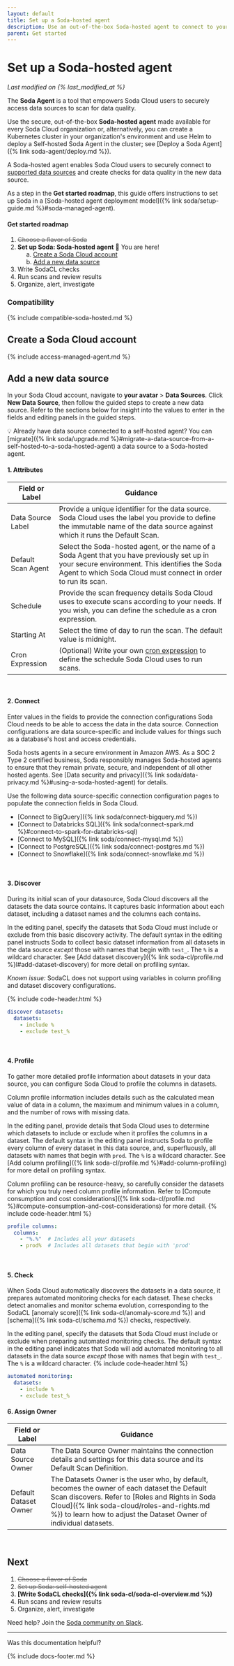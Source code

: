 ```yaml
---
layout: default
title: Set up a Soda-hosted agent
description: Use an out-of-the-box Soda-hosted agent to connect to your data sources and begin testing data quality.
parent: Get started
---
```


# Set up a Soda-hosted agent
<!--Linked to UI, access Shlink-->
*Last modified on {% last_modified_at %}*

The **Soda Agent** is a tool that empowers Soda Cloud users to securely access data sources to scan for data quality. 

Use the secure, out-of-the-box **Soda-hosted agent** made available for every Soda Cloud organization or, alternatively, you can create a Kubernetes cluster in your organization's environment and use Helm to deploy a Self-hosted Soda Agent in the cluster; see [Deploy a Soda Agent]({% link soda-agent/deploy.md %}).

A Soda-hosted agent enables Soda Cloud users to securely connect to [supported data sources](#compatibility) and create checks for data quality in the new data source.

As a step in the **Get started roadmap**, this guide offers instructions to set up Soda in a [Soda-hosted agent deployment model]({% link soda/setup-guide.md %}#soda-managed-agent).

#### Get started roadmap

1. <s><font color="#777777"> Choose a flavor of Soda </font></s>
2. **Set up Soda: Soda-hosted agent** 📍 You are here! <br />
&nbsp;&nbsp;&nbsp;&nbsp; a. [Create a Soda Cloud account](#create-a-soda-cloud-account)<br />
&nbsp;&nbsp;&nbsp;&nbsp; b. [Add a new data source](#add-a-new-data-source)<br />
3. Write SodaCL checks
4. Run scans and review results
5. Organize, alert, investigate


### Compatibility

{% include compatible-soda-hosted.md %}


## Create a Soda Cloud account

{% include access-managed-agent.md %}


## Add a new data source

In your Soda Cloud account, navigate to **your avatar** > **Data Sources**. Click **New Data Source**, then follow the guided steps to create a new data source. Refer to the sections below for insight into the values to enter in the fields and editing panels in the guided steps. 

💡 Already have data source connected to a self-hosted agent? You can [migrate]({% link soda/upgrade.md %}#migrate-a-data-source-from-a-self-hosted-to-a-soda-hosted-agent) a data source to a Soda-hosted agent.

#### 1. Attributes

| Field or Label            | Guidance |
| -----------------------   | ---------- |
| Data Source Label | Provide a unique identifier for the data source. Soda Cloud uses the label you provide to define the immutable name of the data source against which it runs the Default Scan.|
| Default Scan Agent | Select the Soda-hosted agent, or the name of a Soda Agent that you have previously set up in your secure environment. This identifies the Soda Agent to which Soda Cloud must connect in order to run its scan. |
| Schedule | Provide the scan frequency details Soda Cloud uses to execute scans according to your needs. If you wish, you can define the schedule as a cron expression. |
| Starting At | Select the time of day to run the scan. The default value is midnight. |
| Cron Expression | (Optional) Write your own <a href="https://en.wikipedia.org/wiki/Cron" target="_blank">cron expression</a> to define the schedule Soda Cloud uses to run scans. |

<br />

#### 2. Connect

Enter values in the fields to provide the connection configurations Soda Cloud needs to be able to access the data in the data source. Connection configurations are data source-specific and include values for things such as a database's host and access credentials. 

Soda hosts agents in a secure environment in Amazon AWS. As a SOC 2 Type 2 certified business, Soda responsibly manages Soda-hosted agents to ensure that they remain private, secure, and independent of all other hosted agents. See [Data security and privacy]({% link soda/data-privacy.md %}#using-a-soda-hosted-agent) for details.

Use the following data source-specific connection configuration pages to populate the connection fields in Soda Cloud.
*  [Connect to BigQuery]({% link soda/connect-bigquery.md %})
*  [Connect to Databricks SQL]({% link soda/connect-spark.md %}#connect-to-spark-for-databricks-sql)
*  [Connect to MySQL]({% link soda/connect-mysql.md %})
*  [Connect to PostgreSQL]({% link soda/connect-postgres.md %})
*  [Connect to Snowflake]({% link soda/connect-snowflake.md %})
 
<br />

#### 3. Discover

During its initial scan of your datasource, Soda Cloud discovers all the datasets the data source contains. It captures basic information about each dataset, including a dataset names and the columns each contains.

In the editing panel, specify the datasets that Soda Cloud must include or exclude from this basic discovery activity. The default syntax in the editing panel instructs Soda to collect basic dataset information from all datasets in the data source *except* those with names that begin with `test_`.  The `%` is a wildcard character. See [Add dataset discovery]({% link soda-cl/profile.md %}l#add-dataset-discovery) for more detail on profiling syntax.

*Known issue:* SodaCL does not support using variables in column profiling and dataset discovery configurations. <!--SAS-1642-->

{% include code-header.html %}
```yaml
discover datasets:
  datasets:
    - include %
    - exclude test_%
```

<br />

#### 4. Profile

To gather more detailed profile information about datasets in your data source, you can configure Soda Cloud to profile the columns in datasets. 

Column profile information includes details such as the calculated mean value of data in a column, the maximum and minimum values in a column, and the number of rows with missing data.

In the editing panel, provide details that Soda Cloud uses to determine which datasets to include or exclude when it profiles the columns in a dataset. The default syntax in the editing panel instructs Soda to profile every column of every dataset in this data source, and, superfluously, all datasets with names that begin with `prod`.  The `%` is a wildcard character. See [Add column profiling]({% link soda-cl/profile.md %}#add-column-profiling) for more detail on profiling syntax.

Column profiling can be resource-heavy, so carefully consider the datasets for which you truly need column profile information. Refer to [Compute consumption and cost considerations]({% link soda-cl/profile.md %}#compute-consumption-and-cost-considerations) for more detail.
{% include code-header.html %}
```yaml
profile columns:
  columns:
    - "%.%"  # Includes all your datasets
    - prod%  # Includes all datasets that begin with 'prod'
```

<br />

#### 5. Check

When Soda Cloud automatically discovers the datasets in a data source, it prepares automated monitoring checks for each dataset. These checks detect anomalies and monitor schema evolution, corresponding to the SodaCL [anomaly score]({% link soda-cl/anomaly-score.md %}) and [schema]({% link soda-cl/schema.md %}) checks, respectively.

In the editing panel, specify the datasets that Soda Cloud must include or exclude when preparing automated monitoring checks. The default syntax in the editing panel indicates that Soda will add automated monitoring to all datasets in the data source *except* those with names that begin with `test_`.  The `%` is a wildcard character.
{% include code-header.html %}
```yaml
automated monitoring:
  datasets:
    - include %
    - exclude test_%
```

#### 6. Assign Owner

| Field or Label | Guidance | 
|----------------|----------|
| Data Source Owner | The Data Source Owner maintains the connection details and settings for this data source and its Default Scan Definition. |
| Default Dataset Owner | The Datasets Owner is the user who, by default, becomes the owner of each dataset the Default Scan discovers. Refer to [Roles and Rights in Soda Cloud]({% link soda-cloud/roles-and-rights.md %}) to learn how to adjust the Dataset Owner of individual datasets.|

<br />


## Next

1. <s><font color="#777777"> Choose a flavor of Soda </font></s>
2. <s><font color="#777777">Set up Soda: self-hosted agent</font></s> 
3. **[Write SodaCL checks]({% link soda-cl/soda-cl-overview.md %})**
4. Run scans and review results
5. Organize, alert, investigate

Need help? Join the <a href="https://community.soda.io/slack" target="_blank"> Soda community on Slack</a>.
<br />

---

Was this documentation helpful?

<!-- LikeBtn.com BEGIN -->
<span class="likebtn-wrapper" data-theme="tick" data-i18n_like="Yes" data-ef_voting="grow" data-show_dislike_label="true" data-counter_zero_show="true" data-i18n_dislike="No"></span>
<script>(function(d,e,s){if(d.getElementById("likebtn_wjs"))return;a=d.createElement(e);m=d.getElementsByTagName(e)[0];a.async=1;a.id="likebtn_wjs";a.src=s;m.parentNode.insertBefore(a, m)})(document,"script","//w.likebtn.com/js/w/widget.js");</script>
<!-- LikeBtn.com END -->

{% include docs-footer.md %}
